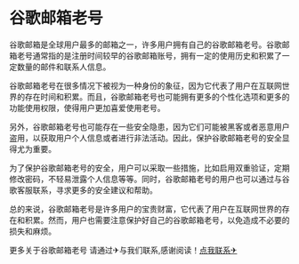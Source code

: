 # 谷歌邮箱老号

谷歌邮箱是全球用户最多的邮箱之一，许多用户拥有自己的谷歌邮箱老号。谷歌邮箱老号通常指的是注册时间较早的谷歌邮箱账号，拥有一定的使用历史和积累了一定数量的邮件和联系人信息。

谷歌邮箱老号在很多情况下被视为一种身份的象征，因为它代表了用户在互联网世界的存在时间和积累。而且，谷歌邮箱老号也可能拥有更多的个性化选项和更多的功能使用权限，使得用户更加喜爱使用老号。

另外，谷歌邮箱老号也可能存在一些安全隐患，因为它们可能被黑客或者恶意用户盗用，以获取用户个人信息或者进行非法活动。因此，保护谷歌邮箱老号的安全显得尤为重要。

为了保护谷歌邮箱老号的安全，用户可以采取一些措施，比如启用双重验证，定期修改密码，不轻易泄露个人信息等等。同时，谷歌邮箱老号的用户也可以通过与谷歌客服联系，寻求更多的安全建议和帮助。

总的来说，谷歌邮箱老号是许多用户的宝贵财富，它代表了用户在互联网世界的存在和积累。然而，用户也需要注意保护好自己的谷歌邮箱老号，以免造成不必要的损失和麻烦。

更多关于谷歌邮箱老号 请通过✈与我们联系,感谢阅读！[点我联系✈](https://bbs.k02.cc)